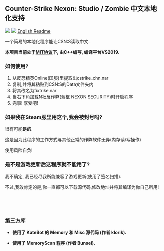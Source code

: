 ## Counter-Strike Nexon: Studio / Zombie 中文本地化支持

[![](https://img.shields.io/badge/许可证-MIT-green)](./LICENSE_CN)
[![](https://img.shields.io/badge/发行版本-1.1-green)](https://github.com/dounai2333/CSNS-Chinese-Localization/releases/tag/1.1)
[English Readme](./README.md)

一个简易的本地化程序能让CSN:S读取中文.

**本项目当前处于[MIT协议](./LICENSE_CN)下, 由C++编写, 编译平台VS2019.**

### 如何使用?
1. 从反恐精英Online(国服)里提取出cstrike_chn.nar
2. 复制,并将其粘贴到CSN:S的Data文件夹内
3. 将其改名为fixtrike.nar
4. 当右下角加载N社反作弊(蓝框 NEXON SECURITY)时开启程序
5. 完事! 享受吧!

### 如果我在Steam服里用这个,我会被封号吗?
很有可能**是的**.

这是因为此程序的工作方式与其他正常的作弊软件无异(内存读/写操作)

使用风险自负!

### 是不是游戏更新后这程序就不能用了?
我不确定, 我已经尽我所能兼容了游戏更新(使用了签名扫描).

不过,我敢肯定的是,你一直都可以下载源代码,修改地址并将其编译为你自己所用!

‮

‮

### 第三方库

- **使用了 KateBot 的 Memory 和 Misc 源代码 (作者 klorik).**

- **使用了 MemoryScan 程序 (作者 Bunsei).**
